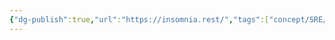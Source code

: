 ```yaml
---
{"dg-publish":true,"url":"https://insomnia.rest/","tags":["concept/SRE/cloud","tool"],"definition":"Insomnia is an open source desktop application that takes the pain out of interacting with and designing, debugging, and testing APIs. Insomnia combines an easy-to-use interface with advanced functionality like authentication helpers, code generation, and environment variables.","permalink":"/concepts/insomnia/","dgPassFrontmatter":true}
---
```


